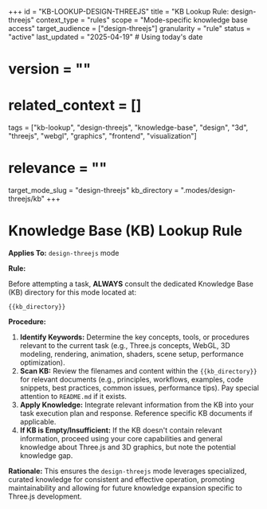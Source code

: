 +++
id = "KB-LOOKUP-DESIGN-THREEJS"
title = "KB Lookup Rule: design-threejs"
context_type = "rules"
scope = "Mode-specific knowledge base access"
target_audience = ["design-threejs"]
granularity = "rule"
status = "active"
last_updated = "2025-04-19" # Using today's date
# version = ""
# related_context = []
tags = ["kb-lookup", "design-threejs", "knowledge-base", "design", "3d", "threejs", "webgl", "graphics", "frontend", "visualization"]
# relevance = ""
target_mode_slug = "design-threejs"
kb_directory = ".modes/design-threejs/kb"
+++

# Knowledge Base (KB) Lookup Rule

**Applies To:** `design-threejs` mode

**Rule:**

Before attempting a task, **ALWAYS** consult the dedicated Knowledge Base (KB) directory for this mode located at:

`{{kb_directory}}`

**Procedure:**

1.  **Identify Keywords:** Determine the key concepts, tools, or procedures relevant to the current task (e.g., Three.js concepts, WebGL, 3D modeling, rendering, animation, shaders, scene setup, performance optimization).
2.  **Scan KB:** Review the filenames and content within the `{{kb_directory}}` for relevant documents (e.g., principles, workflows, examples, code snippets, best practices, common issues, performance tips). Pay special attention to `README.md` if it exists.
3.  **Apply Knowledge:** Integrate relevant information from the KB into your task execution plan and response. Reference specific KB documents if applicable.
4.  **If KB is Empty/Insufficient:** If the KB doesn't contain relevant information, proceed using your core capabilities and general knowledge about Three.js and 3D graphics, but note the potential knowledge gap.

**Rationale:** This ensures the `design-threejs` mode leverages specialized, curated knowledge for consistent and effective operation, promoting maintainability and allowing for future knowledge expansion specific to Three.js development.